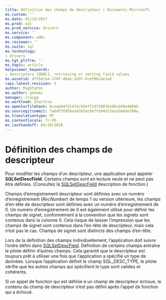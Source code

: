 ```yaml
---
title: Définition des champs de descripteur | Documents Microsoft
ms.custom: ''
ms.date: 01/19/2017
ms.prod: sql
ms.prod_service: drivers
ms.service: ''
ms.component: odbc
ms.reviewer: ''
ms.suite: sql
ms.technology:
- drivers
ms.tgt_pltfrm: ''
ms.topic: article
helpviewer_keywords:
- descriptors [ODBC], retrieving or setting field values
ms.assetid: d735dc64-370f-48ab-a59f-6cef9bc4e1e8
caps.latest.revision: 5
author: MightyPen
ms.author: genemi
manager: craigg
ms.workload: Inactive
ms.openlocfilehash: 0ceadd4fd1474c934ff147290761d9cb99a4089b
ms.sourcegitcommit: 7a6df3fd5bea9282ecdeffa94d13ea1da6def80a
ms.translationtype: MT
ms.contentlocale: fr-FR
ms.lasthandoff: 04/16/2018
---
```

# <a name="setting-descriptor-fields"></a>Définition des champs de descripteur
Pour modifier les champs d’un descripteur, une application peut appeler **SQLSetDescField**. Certains champs sont en lecture seule et ne peut pas être définies. (Consultez la [SQLSetDescField](../../../odbc/reference/syntax/sqlsetdescfield-function.md) description de fonction.)  
  
 Champs d’enregistrement descripteur sont définies avec un numéro d’enregistrement (*RecNumber*) de temps 1 ou version ultérieure, les champs d’en-tête de descripteur sont définies avec un numéro d’enregistrement de 0. Un numéro d’enregistrement de 0 est également utilisé pour définir les champs de signet, conformément à la convention que les signets sont contenus dans la colonne 0. Cela risque de laisser l’impression que les champs de signet sont contenus dans l’en-tête de descripteur, mais cela n’est pas le cas. Champs de signet sont distincts des champs d’en-tête.  
  
 Lors de la définition des champs individuellement, l’application doit suivre l’ordre défini dans [SQLSetDescField](../../../odbc/reference/syntax/sqlsetdescfield-function.md). Définition de certains champs entraîne le pilote définir d’autres champs. Cela garantit que le descripteur est toujours prêt à utiliser une fois que l’application a spécifié un type de données. Lorsque l’application définit le champ SQL_DESC_TYPE, le pilote vérifie que les autres champs qui spécifient le type sont valides et cohérents.  
  
 Si un appel de fonction qui est définie à un champ de descripteur échoue, le contenu du champ de descripteur n’est pas défini après l’appel de fonction qui a échoué.
